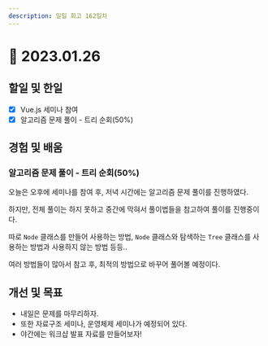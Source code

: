 ```yaml
---
description: 일일 회고 162일차
---
```


# 🥲 2023.01.26

## 할일 및 한일&#x20;

* [x] Vue.js 세미나 참여&#x20;
* [x] 알고리즘 문제 풀이 - 트리 순회(50%)&#x20;

## 경험 및 배움&#x20;

### 알고리즘 문제 풀이 - 트리 순회(50%)&#x20;

오늘은 오후에 세미나를 참여 후, 저녁 시간에는 알고리즘 문제 풀이를 진행하였다.

하지만, 전체 풀이는 하지 못하고 중간에 막혀서 풀이법들을 참고하여 풀이를 진행중이다.

따로 `Node` 클래스를 만들어 사용하는 방법, `Node` 클래스와 탐색하는 `Tree` 클래스를 사용하는 방법과 사용하지 않는 방법 등등..

여러 방법들이 많아서 참고 후, 최적의 방법으로 바꾸어 풀어볼 예정이다.

## 개선 및 목표&#x20;

* 내일은 문제를 마무리하자.&#x20;
* 또한 자료구조 세미나, 운영체제 세미나가 예정되어 있다.&#x20;
* 야간에는 워크샵 발표 자료를 만들어보자!&#x20;
